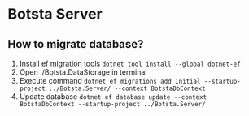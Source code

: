 # Botsta Server

## How to migrate database?
1. Install ef migration tools `dotnet tool install --global dotnet-ef`
2. Open ./Botsta.DataStorage in terminal
3. Execute command `dotnet ef migrations add Initial --startup-project ../Botsta.Server/ --context BotstaDbContext`
4. Update database `dotnet ef database update --context BotstaDbContext --startup-project ../Botsta.Server/`
